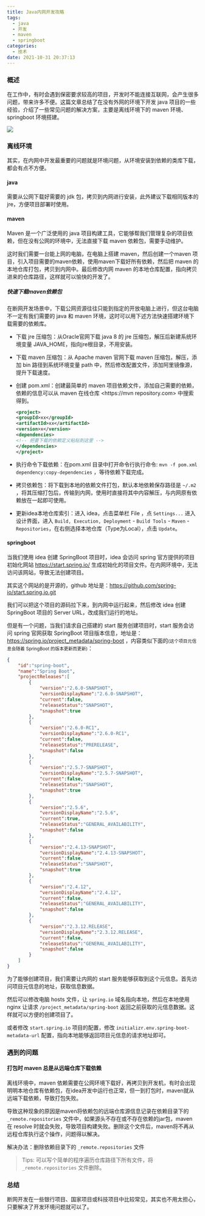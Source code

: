 ```yaml
---
title: Java内网开发攻略
tags:
  - java
  - 开发
  - maven
  - springboot
categories:
  - 技术
date: 2021-10-31 20:37:13
---
```


### 概述

在工作中，有时会遇到保密要求较高的项目，开发时不能连接互联网，会产生很多问题，带来许多不便。这篇文章总结了在没有外网的环境下开发 java 项目的一些经验，介绍了一些常见问题的解决方案，主要是离线环境下的 maven 环境、springboot 环境搭建。



![](http://blog-images.qiniu.wqf31415.xyz/coffee-beans.jpg)



<!-- more -->



### 离线环境

其实，在内网中开发最重要的问题就是环境问题，从环境安装到依赖的类库下载，都会有点不方便。

#### java

需要从公网下载好需要的 jdk 包，拷贝到内网进行安装，此外建议下载相同版本的 jre，方便项目部署时使用。



#### maven

Maven 是一个广泛使用的 java 项目构建工具，它能够帮我们管理复杂的项目依赖，但在没有公网的环境中，无法直接下载 maven 依赖包，需要手动维护。

这时我们需要一台能上网的电脑，在电脑上搭建 maven，然后创建一个maven 项目，引入项目需要的maven依赖，使用maven下载好所有依赖，然后把 maven 的本地仓库打包，拷贝到内网中。最后修改内网 maven 的本地仓库配置，指向拷贝进来的仓库路径，这样就可以愉快的开发了。

##### 快速下载maven依赖包

在断网开发场景中，下载公网资源往往只能到指定的开放电脑上进行，但这台电脑不一定有我们需要的 java 和 maven 环境，这时可以用下述方法快速搭建环境下载需要的依赖库。

- 下载 jre 压缩包：从Oracle官网下载 java 8 的 jre 压缩包，解压后新建系统环境变量 JAVA_HOME，指向jre根目录，不用安装。

- 下载 maven 压缩包：从 Apache maven 官网下载 maven 压缩包，解压，添加 bin 路径到系统环境变量 path 中，然后修改配置文件，添加阿里镜像源，提升下载速度。

- 创建 pom.xml：创建最简单的 maven 项目依赖文件，添加自己需要的依赖，依赖的信息可以从 maven 在线仓库 <https://mvn repository.com> 中搜索得到。

  ```xml
  <project>
  <groupId>xx</groupId>
  <artifactId>xx</artifactId>
  <version>x</version>
  <dependencies>
  <!-- 把要下载的依赖定义粘贴到这里 -->
  </dependencies>
  </project>
  ```

- 执行命令下载依赖：在pom.xml 目录中打开命令行执行命令: `mvn -f pom.xml dependency:copy-dependencies` ，等待依赖下载完成。

- 拷贝依赖包：将下载到本地的依赖文件打包，默认本地依赖保存路径是 `~/.m2` ，将其压缩打包后，传输到内网，使用时直接将其中内容解压，与内网原有依赖放在一起即可使用。

- 更新idea本地仓库索引：进入 idea，点击菜单栏 File ，点 `Settings...` 进入设计界面，进入 `Build, Execution, Deployment` - `Build Tools` - `Maven` - `Repositories`，在右侧选择本地仓库（Type为Local），点击 `Update`。

#### springboot

当我们使用 idea 创建 SpringBoot 项目时，idea 会访问 spring 官方提供的项目初始化网站 <https://start.spring.io/> 生成初始化的项目文件。在内网环境中，无法访问该网站，导致无法创建项目。

其实这个网站的是开源的，github 地址是：<https://github.com/spring-io/start.spring.io.git> 

我们可以把这个项目的源码拉下来，到内网中运行起来，然后修改 idea 创建 SpringBoot 项目的 Server URL，改成我们运行的地址。

但是有一个问题，当我们请求自己搭建的 start 服务创建项目时，start 服务会访问 spring 官网获取 SpringBoot 项目版本信息，地址是：<https://spring.io/project_metadata/spring-boot> ，内容类似下面的<small>(这个项目元信息会随着 SpringBoot 的版本更新而更新)</small>：

```json
{
    "id":"spring-boot",
    "name":"Spring Boot",
    "projectReleases":[
        {
            "version":"2.6.0-SNAPSHOT",
            "versionDisplayName":"2.6.0-SNAPSHOT",
            "current":false,
            "releaseStatus":"SNAPSHOT",
            "snapshot":true
        },
        {
            "version":"2.6.0-RC1",
            "versionDisplayName":"2.6.0-RC1",
            "current":false,
            "releaseStatus":"PRERELEASE",
            "snapshot":false
        },
        {
            "version":"2.5.7-SNAPSHOT",
            "versionDisplayName":"2.5.7-SNAPSHOT",
            "current":false,
            "releaseStatus":"SNAPSHOT",
            "snapshot":true
        },
        {
            "version":"2.5.6",
            "versionDisplayName":"2.5.6",
            "current":true,
            "releaseStatus":"GENERAL_AVAILABILITY",
            "snapshot":false
        },
        {
            "version":"2.4.13-SNAPSHOT",
            "versionDisplayName":"2.4.13-SNAPSHOT",
            "current":false,
            "releaseStatus":"SNAPSHOT",
            "snapshot":true
        },
        {
            "version":"2.4.12",
            "versionDisplayName":"2.4.12",
            "current":false,
            "releaseStatus":"GENERAL_AVAILABILITY",
            "snapshot":false
        },
        {
            "version":"2.3.12.RELEASE",
            "versionDisplayName":"2.3.12.RELEASE",
            "current":false,
            "releaseStatus":"GENERAL_AVAILABILITY",
            "snapshot":false
        }
    ]
}
```

为了能够创建项目，我们需要让内网的 start 服务能够获取到这个元信息。首先访问项目元信息的地址，获取信息数据。

然后可以修改电脑 hosts 文件，让 `spring.io` 域名指向本地，然后在本地使用 nginx 让请求 `/project_metadata/spring-boot` 返回之前获取的元信息数据。这样就可以方便的创建项目了。

或者修改 `start.spring.io` 项目的配置，修改 `initializr.env.spring-boot-metadata-url` 配置，指向本地能够返回项目元信息的请求地址即可。

### 遇到的问题

#### 打包时 maven 总是从远端仓库下载依赖

离线环境中，maven 依赖需要在公网环境下载好，再拷贝到开发机，有时会出现明明本地仓库有依赖包，在idea开发中运行也正常，但一到打包时，maven就从远端下载依赖，导致打包失败。

导致这种现象的原因是maven将依赖包的远端仓库源信息记录在依赖目录下的 `_remote.repositories` 文件中，如果源头不存在或不存在依赖的jar包，maven 在 resolve 时就会失败，导致项目构建失败。删除这个文件后，maven将不再从远程仓库执行这个操作，问题得以解决。

解决办法：删除依赖目录下的 `_remote.repositories` 文件

> Tips: 可以写个简单的程序遍历仓库路径下所有文件，将  `_remote.repositories` 文件删除。


### 总结

断网开发在一些银行项目、国家项目或科技项目中比较常见，其实也不用太担心，只要解决了开发环境问题就可以了。
